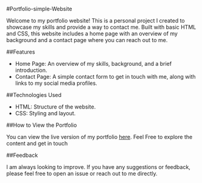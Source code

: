#Portfolio-simple-Website

Welcome to my portfolio website! This is a personal project I created to showcase my skills and provide a way to contact me. Built with basic HTML and CSS, this website includes a home page with an overview of my background and a contact page where you can reach out to me.

 ##Features

- Home Page: An overview of my skills, background, and a brief introduction.
- Contact Page: A simple contact form to get in touch with me, along with links to my social media profiles.

##Technologies Used

- HTML: Structure of the website.
- CSS: Styling and layout.

##How to View the Portfolio

You can view the live version of my portfolio [here](#). Feel Free to explore the content and get in touch

##Feedback

I am always looking to improve. If you have any suggestions or feedback, please feel free to open an issue or reach out to me directly.

